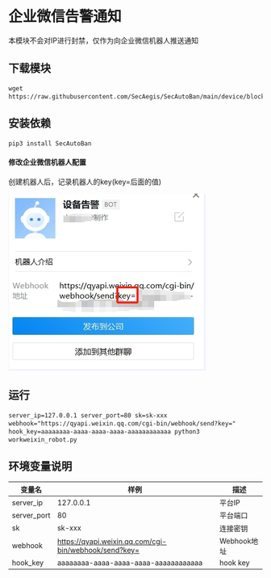 # 企业微信告警通知

本模块不会对IP进行封禁，仅作为向企业微信机器人推送通知

## 下载模块

```shell
wget https://raw.githubusercontent.com/SecAegis/SecAutoBan/main/device/block/workweixin_robot/workweixin_robot.py
```

## 安装依赖

```shell
pip3 install SecAutoBan
```


#### 修改企业微信机器人配置

创建机器人后，记录机器人的key(key=后面的值)

![](./img/workweixin.jpg)

## 运行

```shell
server_ip=127.0.0.1 server_port=80 sk=sk-xxx webhook="https://qyapi.weixin.qq.com/cgi-bin/webhook/send?key=" hook_key=aaaaaaaa-aaaa-aaaa-aaaa-aaaaaaaaaaaa python3 workweixin_robot.py
```

## 环境变量说明

| 变量名         | 样例                                                    | 描述        |
|-------------|-------------------------------------------------------|-----------|
| server_ip   | 127.0.0.1                                             | 平台IP      |
| server_port | 80                                                    | 平台端口      |
| sk          | sk-xxx                                                | 连接密钥      |
| webhook     | https://qyapi.weixin.qq.com/cgi-bin/webhook/send?key= | Webhook地址 |
| hook_key    | aaaaaaaa-aaaa-aaaa-aaaa-aaaaaaaaaaaa                  | hook key  |
